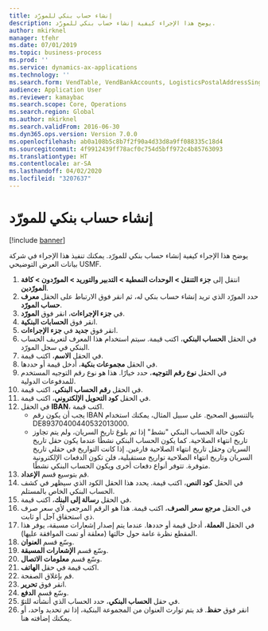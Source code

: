 ```yaml
---
title: إنشاء حساب بنكي للمورّد
description: يوضح هذا الإجراء كيفية إنشاء حساب بنكي للمورّد.
author: mkirknel
manager: tfehr
ms.date: 07/01/2019
ms.topic: business-process
ms.prod: ''
ms.service: dynamics-ax-applications
ms.technology: ''
ms.search.form: VendTable, VendBankAccounts, LogisticsPostalAddressSingle
audience: Application User
ms.reviewer: kamaybac
ms.search.scope: Core, Operations
ms.search.region: Global
ms.author: mkirknel
ms.search.validFrom: 2016-06-30
ms.dyn365.ops.version: Version 7.0.0
ms.openlocfilehash: ab0a108b5c8b7f2f90a4d33d8a9ff088335c18d4
ms.sourcegitcommit: 4f9912439ff78acf0c754d5bff972c4b85763093
ms.translationtype: HT
ms.contentlocale: ar-SA
ms.lasthandoff: 04/02/2020
ms.locfileid: "3207637"
---
```

# <a name="create-a-vendor-bank-account"></a>إنشاء حساب بنكي للمورّد

[!include [banner](../../includes/banner.md)]

يوضح هذا الإجراء كيفية إنشاء حساب بنكي للمورّد. يمكنك تنفيذ هذا الإجراء في شركة بيانات العرض التوضيحي USMF.

1. انتقل إلى **جزء التنقل > الوحدات النمطية > التدبير والتوريد > المورّدون‬ > كافة المورّدين‬**.
2. حدد المورّد الذي تريد إنشاء حساب بنكي له، ثم انقر فوق الارتباط على الحقل **معرف حساب المورّد**.
3. في **جزء الإجراءات**، انقر فوق **المورّد**.
4. انقر فوق **الحسابات البنكية**.
5. انقر فوق **جديد** في **جزء الإجراءات**.
6. في الحقل **الحساب البنكي**، اكتب قيمة. سيتم استخدام هذا المعرف لتعريف الحساب البنكي في سجل المورّد.  
7. في الحقل **الاسم**، اكتب قيمة.
8. في الحقل **مجموعات بنكية‬**، أدخل قيمة أو حددها.
9. في الحقل **نوع رقم التوجيه**، حدد خيارًا. هذا هو نوع رقم التوجيه المستخدم للمدفوعات الدولية.  
10. في الحقل **رقم الحساب البنكي**، اكتب قيمة.
11. في الحقل **كود التحويل الإلكتروني‬**، اكتب قيمة.
12. في الحقل **IBAN‬**، اكتب قيمة.
    - يجب أن يكون رقم IBAN بالتنسيق الصحيح. على سبيل المثال، يمكنك استخدام DE89370400440532013000.  
    - تكون حالة الحساب البنكي "نشط" إذا تم بلوغ تاريخ السريان، ولم يتم تجاوز تاريخ انتهاء الصلاحية. كما يكون الحساب البنكي نشطًا عندما يكون حقل تاريخ السريان وحقل تاريخ انتهاء الصلاحية فارغين. إذا كانت التواريخ في حقلي تاريخ السريان وتاريخ انتهاء الصلاحية تواريخ مستقبلية، فلن تكون الدفعات الإلكترونية متوفرة. تتوفر أنواع دفعات أخرى ويكون الحساب البنكي نشطًا.  
13. قم بتوسيع قسم **الإعداد**.
14. في الحقل **كود النص**، اكتب قيمة. يحدد هذا الحقل الكود الذي سيظهر في كشف الحساب البنكي الخاص بالمستلم.  
15. في الحقل **رسالة إلى البنك**، اكتب قيمة.
16. في الحقل **مرجع سعر الصرف**، اكتب قيمة. هذا هو الرقم المرجعي لأي سعر صرف ذي استحقاق آجل أو ثابت.
17. في الحقل **العملة**، أدخل قيمة أو حددها. عندما يتم إصدار إشعارات مسبقة، يوفر هذا المقطع نظرة عامة حول حالتها (معلقة أو تمت الموافقة عليها).  
18. وسّع قسم **العنوان**.
19. وسّع قسم **الإشعارات المسبقة‬**.
20. وسّع قسم **معلومات الاتصال**.
21. اكتب قيمة في حقل **الهاتف**.
22. قم بإغلاق الصفحة.
23. انقر فوق **تحرير**.
24. وسّع قسم **الدفع**.
25. في حقل **الحساب البنكي**، حدد الحساب الذي أنشأته للتوّ.
26. انقر فوق **حفظ**. قد يتم توارث العنوان من المجموعة البنكية، إذا تم تحديد واحد، أو يمكنك إضافته هنا.  

